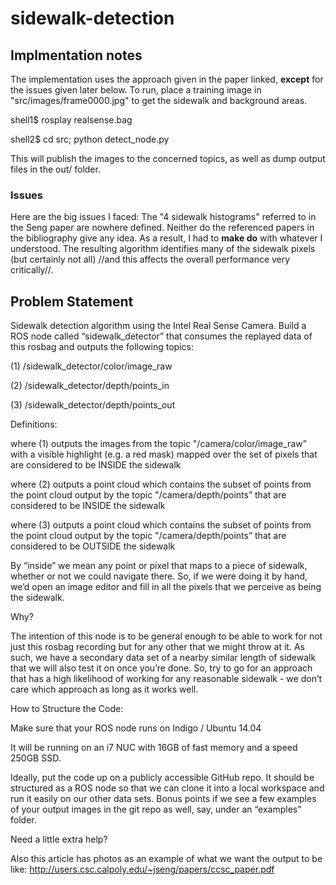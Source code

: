 # sidewalk-detection


## Implmentation notes

The implementation uses the approach given in the paper linked, **except** for the issues given later below. To run, place a training image in "src/images/frame0000.jpg" to get the sidewalk and background areas.

shell1$ rosplay realsense.bag

shell2$ cd src; python detect_node.py

This will publish the images to the concerned topics, as well as dump output files in the out/ folder.

### Issues
Here are the big issues I faced: The "4 sidewalk histograms" referred to in the Seng paper are nowhere defined. Neither do the referenced papers in the bibliography give any idea. As a result, I had to **make do** with whatever I understood. The resulting algorithm identifies many of the sidewalk pixels (but certainly not all) //and this affects the overall performance very critically//. 



## Problem Statement
Sidewalk detection algorithm using the Intel Real Sense Camera. Build a ROS node called “sidewalk_detector” that consumes the replayed data of this rosbag and outputs the following topics:

(1) /sidewalk_detector/color/image_raw

(2) /sidewalk_detector/depth/points_in

(3) /sidewalk_detector/depth/points_out

Definitions: 

where (1) outputs the images from the topic "/camera/color/image_raw” with a visible highlight (e.g. a red mask) mapped over the set of pixels that are considered to be INSIDE the sidewalk

where (2) outputs a point cloud which contains the subset of points from the point cloud output by the topic "/camera/depth/points” that are considered to be INSIDE the sidewalk

where (3) outputs a point cloud which contains the subset of points from the point cloud output by the topic "/camera/depth/points” that are considered to be OUTSIDE the sidewalk

By “inside” we mean any point or pixel that maps to a piece of sidewalk, whether or not we could navigate there. So, if we were doing it by hand, we’d open an image editor and fill in all the pixels that we perceive as being the sidewalk. 

Why?

The intention of this node is to be general enough to be able to work for not just this rosbag recording but for any other that we might throw at it. As such, we have a secondary data set of a nearby similar length of sidewalk that we will also test it on once you’re done. So, try to go for an approach that has a high likelihood of working for any reasonable sidewalk - we don’t care which approach as long as it works well.

How to Structure the Code:

Make sure that your ROS node runs on Indigo / Ubuntu 14.04

It will be running on an i7 NUC with 16GB of fast memory and a speed 250GB SSD.

Ideally, put the code up on a publicly accessible GitHub repo. It should be structured as a ROS node so that we can clone it into a local workspace and run it easily on our other data sets. Bonus points if we see a few examples of your output images in the git repo as well, say, under an “examples” folder.

Need a little extra help?

Also this article has photos as an example of what we want the output to be like: http://users.csc.calpoly.edu/~jseng/papers/ccsc_paper.pdf 
